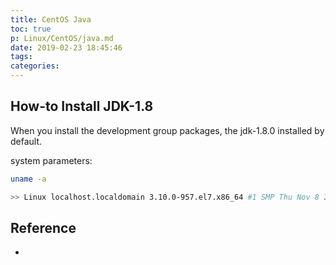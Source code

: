 ```yaml
---
title: CentOS Java
toc: true
p: Linux/CentOS/java.md
date: 2019-02-23 18:45:46
tags:
categories:
---
```


## How-to Install JDK-1.8

When you install the development group packages, the jdk-1.8.0 installed by default.

system parameters:
```bash
uname -a

>> Linux localhost.localdomain 3.10.0-957.el7.x86_64 #1 SMP Thu Nov 8 23:39:32 UTC 2018 x86_64 x86_64 x86_64 GNU/Linux
```


## Reference
- []()
